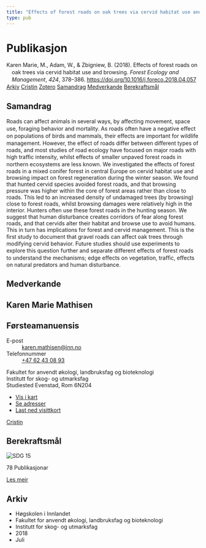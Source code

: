 ```yaml
---
title: "Effects of forest roads on oak trees via cervid habitat use and browsing"
type: pub
---
```

<h1>Publikasjon</h1>
<article id="csl-bib-container-QCCCAPCK" class="csl-bib-container">
  <div class="csl-bib-body" style="line-height: 1.35; padding-left: 1em; text-indent:-1em;">
  <div class="csl-entry">Karen Marie, M., Adam, W., &amp; Zbigniew, B. (2018). Effects of forest roads on oak trees via cervid habitat use and browsing. <i>Forest Ecology and Management</i>, <i>424</i>, 378&#x2013;386. <a href="https://doi.org/10.1016/j.foreco.2018.04.057">https://doi.org/10.1016/j.foreco.2018.04.057</a></div>
</div>
  <div class="csl-bib-buttons">
    <a href="#taxonomy-article-QCCCAPCK" class="csl-bib-button">Arkiv</a>
    <a href="https://app.cristin.no/results/show.jsf?id=1596138" alt="Cristin URL" class="csl-bib-button">Cristin</a>
    <a href="http://zotero.org/groups/5022929/items/QCCCAPCK" alt="Zotero URL" class="csl-bib-button">Zotero</a>
    <a href="#abstract-article-QCCCAPCK" class="csl-bib-button">Samandrag</a>
    <a href="#contributors-article-QCCCAPCK" class="csl-bib-button">Medverkande</a>
    <a href="#sdg-article-QCCCAPCK" class="csl-bib-button">Berekraftsmål</a>
  </div>
  <div id="csl-bib-meta-container-QCCCAPCK"></div>
</article>
<div id="csl-bib-meta-QCCCAPCK" class="csl-bib-meta">
  <article id="abstract-article-QCCCAPCK" class="abstract-article">
    <h1>Samandrag</h1>
    Roads can aﬀect animals in several ways, by aﬀecting movement, space use, foraging behavior and mortality. As 
roads often have a negative eﬀect on populations of birds and mammals, their eﬀects are important for wildlife 
management. However, the eﬀect of roads diﬀer between diﬀerent types of roads, and most studies of road 
ecology have focused on major roads with high traﬃc intensity, whilst eﬀects of smaller unpaved forest roads in 
northern ecosystems are less known. We investigated the eﬀects of forest roads in a mixed conifer forest in 
central Europe on cervid habitat use and browsing impact on forest regeneration during the winter season. We 
found that hunted cervid species avoided forest roads, and that browsing pressure was higher within the core of 
forest areas rather than close to roads. This led to an increased density of undamaged trees (by browsing) close to 
forest roads, whilst browsing damages were relatively high in the interior. Hunters often use these forest roads in 
the hunting season. We suggest that human disturbance creates corridors of fear along forest roads, and that 
cervids alter their habitat and browse use to avoid humans. This in turn has implications for forest and cervid 
management. This is the ﬁrst study to document that gravel roads can aﬀect oak trees through modifying cervid 
behavior. Future studies should use experiments to explore this question further and separate diﬀerent eﬀects of 
forest roads to understand the mechanisms; edge eﬀects on vegetation, traﬃc, eﬀects on natural predators and 
human disturbance.
  </article>
  <article id="contributors-article-QCCCAPCK" class="contributors-article">
    <h1>Medverkande</h1>
    <div class="personas">
<div class="vrtx-hinn-person-card">
<div class="photo">
<i class="lar la-user-circle missing-person"></i>
</div>
<div class="info">
<hgroup><h1>Karen Marie Mathisen</h1>
<h2>Førsteamanuensis</h2>
</hgroup><dl>
<dt>E-post</dt>
<dd>
<a href="mailto:karen.mathisen@inn.no">karen.mathisen@inn.no</a>
</dd>
<dt>Telefonnummer</dt>
<dd><a href="tel:+4762430893">
+47 62 43 08 93
</a></dd>
</dl>
<p>
Fakultet for anvendt økologi, landbruksfag og bioteknologi<br>
Institutt for skog- og utmarksfag<br>
Studiested Evenstad,
Rom 6N204
</p>
<ul class="vrtx-hinn-links">
<li><a href="https://www.google.com/maps?q=61.42516,11.07813">Vis i kart</a></li>
<li><a href="https://www.inn.no/finn-en-ansatt/karen-mathisen.html#vrtx-hinn-addresses">Se adresser</a></li>
<li><a href="https://www.inn.no/finn-en-ansatt/karen-mathisen.html?vrtx=vcf">Last ned visittkort</a></li>
</ul>
</div>
</div>
<a href="https://app.cristin.no/persons/show.jsf?id=328273" alt="Cristin URL" class="personas-cristin">Cristin</a>
</div>
  </article>
  <article id="sdg-article-QCCCAPCK" class="sdg-article">
    <h1>Berekraftsmål</h1>
    <div class="sdg-container"><div id="sdg15" class="sdg">
<img src="{{< params subfolder >}}images/sdg/sdg15_no.png" class="image" alt="SDG 15">
<div class="sdg-overlay">
<p class="sdg-publication-count"><span>78</span> Publikasjonar</p>
<p><a href="https://www.fn.no/om-fn/fns-baerekraftsmaal/livet-paa-land?lang=nno-NO" class="sdg-read-more">Les meir</a></p>
</div>
</div></div>
  </article>
  <article id="taxonomy-article-QCCCAPCK" class="taxonomy-article">
    <h1>Arkiv</h1>
    <ul>
      <li>Høgskolen i Innlandet</li>
      <li>Fakultet for anvendt økologi, landbruksfag og bioteknologi</li>
      <li>Institutt for skog- og utmarksfag</li>
      <li>2018</li>
      <li>Juli</li>
    </ul>
  </article>
</div>

